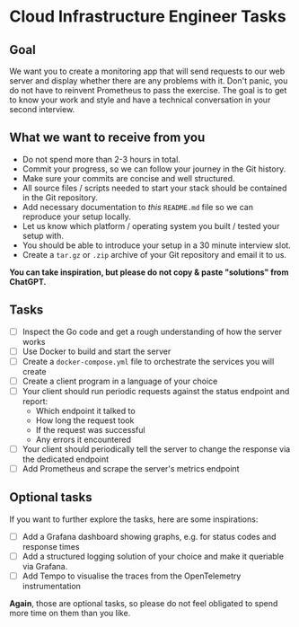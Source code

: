 # Cloud Infrastructure Engineer Tasks

## Goal

We want you to create a monitoring app that will send requests to our web server and display whether there are any problems with it. Don't panic, you do not have to reinvent Prometheus to pass the exercise. The goal is to get to know your work and style and have a technical conversation in your second interview.

## What we want to receive from you

- Do not spend more than 2-3 hours in total.
- Commit your progress, so we can follow your journey in the Git history.
- Make sure your commits are concise and well structured.
- All source files / scripts needed to start your stack should be contained in the Git repository.
- Add necessary documentation to *this* `README.md` file so we can reproduce your setup locally.
- Let us know which platform / operating system you built / tested your setup with.
- You should be able to introduce your setup in a 30 minute interview slot.
- Create a `tar.gz` or `.zip` archive of your Git repository and email it to us.

**You can take inspiration, but please do not copy & paste "solutions" from ChatGPT.**

## Tasks

- [ ] Inspect the Go code and get a rough understanding of how the server works
- [ ] Use Docker to build and start the server
- [ ] Create a `docker-compose.yml` file to orchestrate the services you will create
- [ ] Create a client program in a language of your choice
- [ ] Your client should run periodic requests against the status endpoint and report:
  - Which endpoint it talked to
  - How long the request took
  - If the request was successful
  - Any errors it encountered
- [ ] Your client should periodically tell the server to change the response via the dedicated endpoint
- [ ] Add Prometheus and scrape the server's metrics endpoint

## Optional tasks

If you want to further explore the tasks, here are some inspirations:

- [ ] Add a Grafana dashboard showing graphs, e.g. for status codes and response times
- [ ] Add a structured logging solution of your choice and make it queriable via Grafana.
- [ ] Add Tempo to visualise the traces from the OpenTelemetry instrumentation

**Again**, those are optional tasks, so please do not feel obligated to spend more time on them than you like.
